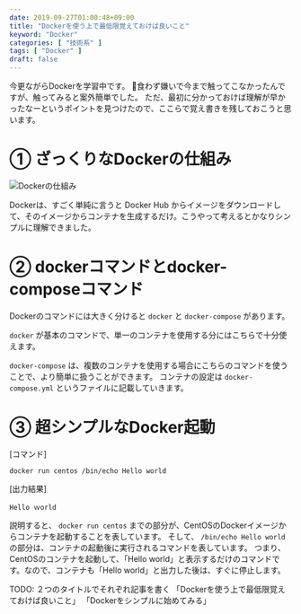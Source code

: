 ```yaml
---
date: 2019-09-27T01:00:48+09:00
title: "Dockerを使う上で最低限覚えておけば良いこと"
keyword: "Docker"
categories: [ "技術系" ]
tags: [ "Docker" ]
draft: false
---
```


今更ながらDockerを学習中です。
食わず嫌いで今まで触ってこなかったんですが、触ってみると案外簡単でした。
ただ、最初に分かっておけば理解が早かったなーというポイントを見つけたので、ここらで覚え書きを残しておこうと思います。

# ① ざっくりなDockerの仕組み

![Dockerの仕組み](/20190927/how-to-use-docker/img/1.png)

Dockerは、すごく単純に言うと Docker Hub からイメージをダウンロードして、そのイメージからコンテナを生成するだけ。こうやって考えるとかなりシンプルに理解できました。

# ② dockerコマンドとdocker-composeコマンド

Dockerのコマンドには大きく分けると `docker` と `docker-compose` があります。

`docker` が基本のコマンドで、単一のコンテナを使用する分にはこちらで十分使えます。

`docker-compose` は、複数のコンテナを使用する場合にこちらのコマンドを使うことで、より簡単に扱うことができます。
コンテナの設定は `docker-compose.yml` というファイルに記載していきます。

# ③ 超シンプルなDocker起動

[コマンド]

```
docker run centos /bin/echo Hello world
```

[出力結果]

```
Hello ｗorld
```

説明すると、 `docker run centos` までの部分が、CentOSのDockerイメージからコンテナを起動することを表しています。
そして、 `/bin/echo Hello world` の部分は、コンテナの起動後に実行されるコマンドを表しています。
つまり、CentOSのコンテナを起動して、「Hello world」と表示するだけのコマンドです。なので、コンテナも「Hello world」と出力した後は、すぐに停止します。

TODO:
２つのタイトルでそれぞれ記事を書く
「Dockerを使う上で最低限覚えておけば良いこと」
「Dockerをシンプルに始めてみる」
